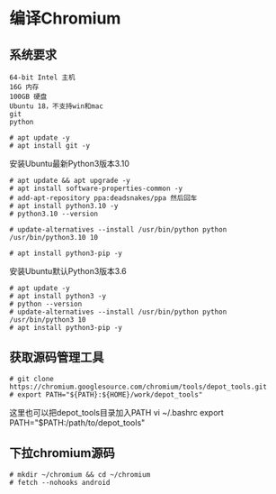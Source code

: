 # 编译Chromium

## 系统要求
```
64-bit Intel 主机
16G 内存
100GB 硬盘
Ubuntu 18，不支持win和mac
git
python
```

```
# apt update -y
# apt install git -y
```

安装Ubuntu最新Python3版本3.10
```
# apt update && apt upgrade -y
# apt install software-properties-common -y
# add-apt-repository ppa:deadsnakes/ppa 然后回车
# apt install python3.10 -y
# python3.10 --version 

# update-alternatives --install /usr/bin/python python /usr/bin/python3.10 10

# apt install python3-pip -y
```

安装Ubuntu默认Python3版本3.6
```
# apt update -y
# apt install python3 -y
# python --version
# update-alternatives --install /usr/bin/python python /usr/bin/python3 10
# apt install python3-pip -y
```


## 获取源码管理工具
```
# git clone https://chromium.googlesource.com/chromium/tools/depot_tools.git
# export PATH="${PATH}:${HOME}/work/depot_tools"
```
这里也可以把depot_tools目录加入PATH
vi ~/.bashrc
export PATH="$PATH:/path/to/depot_tools"

## 下拉chromium源码
```
# mkdir ~/chromium && cd ~/chromium
# fetch --nohooks android
```